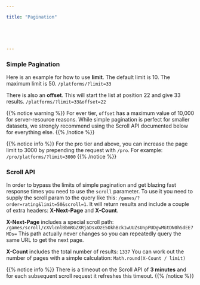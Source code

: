 ```yaml
---

title: "Pagination"





---
```


### Simple Pagination
Here is an example for how to use **limit**. The default limit is 10. The maximum limit is 50.
`/platforms/?limit=33`

There is also an **offset**. This will start the list at position 22 and give 33 results.
`/platforms/?limit=33&offset=22`

{{% notice warning %}}
For ever tier, `offset` has a maximum value of 10,000 for server-resource reasons. While simple pagination is perfect for smaller datasets, we strongly recommend using the Scroll API documented below for everything else.
{{% /notice %}}

{{% notice info %}}
For the pro tier and above, you can increase the page limit to 3000 by prepending the request with `/pro`. For example: `/pro/platforms/?limit=3000`
{{% /notice %}}

### Scroll API

In order to bypass the limits of simple pagination and get blazing fast response times you need to use the `scroll` parameter. To use it you need to supply the scroll param to the query like this:
`/games/?order=rating&limit=50&scroll=1`. It will return results and include a couple of extra headers: **X-Next-Page** and **X-Count**. 

**X-Next-Page** includes a special scroll path: `/games/scroll/cXVlcnlBbmRGZXRjaDsxOzE5OkhBck1wUUZsUnpPUDgwMGtDN0hSdEE7MDs=` This path actually never changes so you can repeatedly query the same URL to get the next page.

**X-Count** includes the total number of results: `1337` You can work out the number of pages with a simple calculation: `Math.round(X-Count / limit)`

{{% notice info %}}
There is a timeout on the Scroll API of **3 minutes** and for each subsequent scroll request it refreshes this timeout.
{{% /notice %}}
